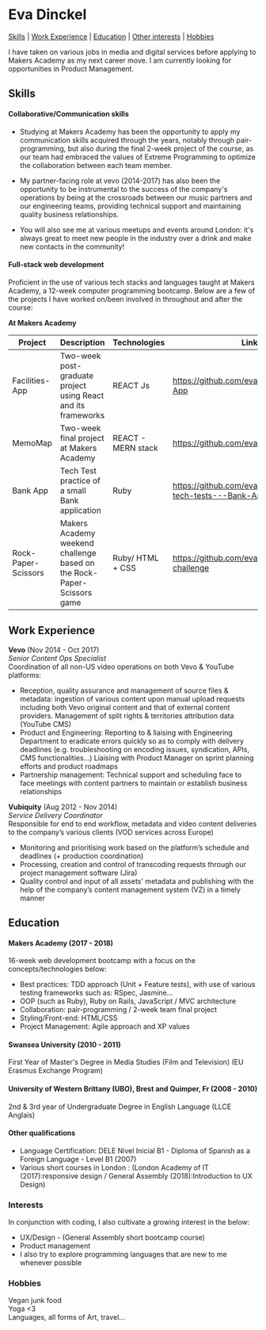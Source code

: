 # Eva Dinckel

[Skills](#skills)  |  [Work Experience](#work_experience) |  [Education](#education)  |  [Other interests](#interests)  |  [Hobbies](#hobbies)


I have taken on various jobs in media and digital services before applying to Makers Academy as my next career move.
I am currently looking for opportunities in Product Management.


<a name="skills"></a>
## Skills


#### Collaborative/Communication skills

- Studying at Makers Academy has been the opportunity to apply my communication skills acquired through the years, notably through pair-programming, but also during the final 2-week project of the course, as our team had embraced the values of Extreme Programming to optimize the collaboration between each team member.

 - My partner-facing role at vevo (2014-2017) has also been the opportunity to be instrumental to the success of the company's operations by being at the crossroads between our music partners and our engineering teams, providing technical support and maintaining quality business relationships.

- You will also see me at various meetups and events around London: it's always great to meet new people in the industry over a drink and make new contacts in the community!


#### Full-stack web development


Proficient in the use of various tech stacks and languages taught at Makers Academy, a 12-week computer programming bootcamp.
Below are a few of the projects I have worked on/been involved in throughout and after the course:


**At Makers Academy**

Project      | Description                | Technologies | Link
------------ | -------------------------- | ------------ |---------
Facilities-App| Two-week post-graduate project using React and its frameworks| REACT Js| https://github.com/evadinckel/Facilities-App
MemoMap | Two-week final project at Makers Academy | REACT - MERN stack | https://github.com/evadinckel/memomap
Bank App| Tech Test practice of a small Bank application | Ruby | https://github.com/evadinckel/week10-tech-tests---Bank-App--
Rock-Paper-Scissors| Makers Academy weekend challenge based on the Rock-Paper-Scissors game  | Ruby/ HTML + CSS | https://github.com/evadinckel/rps-challenge



<a name="work_experience"></a>
## Work Experience

**Vevo** (Nov 2014 - Oct 2017)    
*Senior Content Ops Specialist*  
Coordination of all non-US video operations on both Vevo & YouTube
platforms:

- Reception, quality assurance and management of source files & metadata:
ingestion of various content upon manual upload requests including both Vevo original content and that of external content providers. Management of split rights & territories attribution data (YouTube CMS)
 - Product and Engineering:
Reporting to & liaising with Engineering Department to eradicate errors quickly so as to comply with delivery deadlines (e.g. troubleshooting on encoding issues, syndication, APIs, CMS functionalities...)
Liaising with Product Manager on sprint planning efforts and product roadmaps
 - Partnership management:
Technical support and scheduling face to face meetings with content partners to maintain or establish business relationships




**Vubiquity** (Aug 2012 - Nov 2014)   
*Service Delivery Coordinator*  
Responsible for end to end workflow, metadata and video content
deliveries to the company’s various clients (VOD services across Europe)

- Monitoring and prioritising work based on the platform’s schedule and
deadlines (+ production coordination)
- Processing, creation and control of transcoding requests through our
project management software (Jira)
- Quality control and input of all assets'​ metadata and publishing with the help of the
company’s content management system (VZ) in a timely manner


<a name="education"></a>
## Education

#### Makers Academy (2017 - 2018)
16-week web development bootcamp with a focus on the concepts/technologies below:

- Best practices:
  TDD approach (Unit + Feature tests), with use of various testing frameworks such as: RSpec, Jasmine...
- OOP (such as Ruby), Ruby on Rails, JavaScript / MVC architecture
- Collaboration: pair-programming / 2-week team final project
- Styling/Front-end: HTML/CSS
- Project Management: Agile approach and XP values


#### Swansea University (2010 - 2011)
First Year of Master's Degree in Media Studies (Film and Television) (EU Erasmus Exchange Program)

#### University of Western Brittany (UBO), Brest and Quimper, Fr (2008 - 2010)
2nd & 3rd year of Undergraduate Degree in English Language (LLCE Anglais)



#### Other qualifications

- Language Certification: DELE Nivel Inicial B1 - Diploma of Spanish as a Foreign Language - Level B1 (2007)
- Various short courses in London : (London Academy of IT (2017):responsive design / General Assembly (2018):Introduction to UX Design)


<a name="interests"></a>
### Interests

In conjunction with coding, I also cultivate a growing interest in the below:

- UX/Design - (General Assembly short bootcamp course)
- Product management
- I also try to explore programming languages that are new to me whenever possible


<a name="hobbies"></a>
### Hobbies
Vegan junk food</br>
Yoga <3</br>
Languages, all forms of Art, travel...
